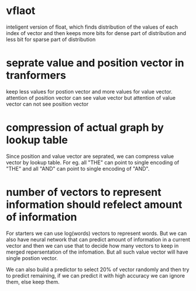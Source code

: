 # vflaot
inteligent version of float, which finds distribution of the values of each index of vector and then keeps more bits for dense part of distribution and less bit for sparse part of distribution

# seprate value and position vector in tranformers
keep less values for postion vector and more values for value vector.
attention of position vector can see value vector but attention of value vector can not see position vector

# compression of actual graph by lookup table
Since position and value vector are seprated, we can compress value vector by lookup table. For eg. all "THE" can point to single encoding of "THE" and all "AND" can point to single encoding of "AND".


# number of vectors to represent information should refelect amount of information
For starters we can use log(words) vectors to represent words.
But we can also have neural network that can predict amount of information in a current vector and then we can use that to decide how many vectors to keep in merged repersentation of the infomation. But all such value vector will have single postion vector.

We can also build a predictor to select 20% of vector randomly and then try to predict remaining, if we can predict it with high accuracy we can ignore them, else keep them.
